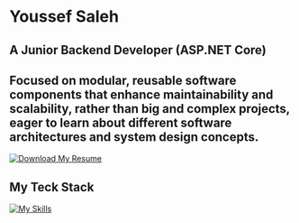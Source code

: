 # Youssef Saleh

## A Junior Backend Developer (ASP.NET Core)

## Focused on modular, reusable software components that enhance maintainability and scalability, rather than big and complex projects, eager to learn about different software architectures and system design concepts.

[![Download My Resume]][Shield]

<!---------------------------------------------------------------------------->

[Download My Resume]: https://img.shields.io/badge/Download_My_Resume-37a779?style=for-the-badge
[Shield]: https://github.com/yussuf-codes/yussuf-codes/raw/master/Youssef%20Saleh's%20resume/Youssef%20Saleh's%20resume.pdf

<!---------------------------------------------------------------------------->


## My Teck Stack
[![My Skills](https://skillicons.dev/icons?i=dotnet,py,vscode,linux,bash,docker,azure,git,github&theme=light)](https://skillicons.dev)
